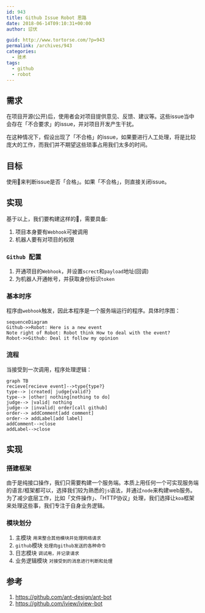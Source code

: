 ```yaml
---
id: 943
title: Github Issue Robot 思路
date: 2018-06-14T09:10:31+00:00
author: 愆伏

guid: http://www.tortorse.com/?p=943
permalink: /archives/943
categories:
  - 技术
tags:
  - github
  - robot
---
```


## 需求

在项目开源(公开)后，使用者会对项目提供意见、反馈、建议等。这些issue当中会存在「不合要求」的issue，并对项目开发产生干扰。

在这种情况下，假设出现了「不合格」的issue，如果要进行人工处理，将是比较庞大的工作，而我们并不期望这些琐事占用我们太多的时间。

## 目标 

使用&#x1f916;来判断issue是否「合格」。如果「不合格」，则直接关闭issue。

## 实现

基于以上，我们要构建这样的&#x1f916;，需要具备:

1. 项目本身要有`Webhook`可被调用
2. 机器人要有对项目的权限

### `Github `配置

1. 开通项目的`Webhook`，并设置`screct`和`payload`地址(回调)
2. 为机器人开通帐号，并获取身份标识`token`

### 基本时序

程序由`webhook`触发，因此本程序是一个服务端运行的程序。具体时序图：

```mermaid
sequenceDiagram
Github->>Robot: Here is a new event
Note right of Robot: Robot think How to deal with the event?
Robot->>Github: Deal it follow my opinion
```

### 流程

当接受到一次调用，程序处理逻辑：

```mermaid
graph TB
recieve[recieve event]-->type{type?}
type--> |created| judge{valid?}
type--> |other| nothing[nothing to do]
judge--> |valid| nothing
judge--> |invalid| order[call github]
order--> addComment[add comment]
order--> addLabel[add label]
addComment-->close
addLabel-->close
```

## 实现

### 搭建框架

由于是纯接口操作，我们只需要构建一个服务端。本质上用任何一个可实现服务端的语言/框架都可以，选择我们较为熟悉的`js`语法，并通过`node`来构建web服务。为了减少底层工作，比如「文件操作」、「HTTP协议」处理，我们选择让`koa`框架来处理这些事，我们专注于自身业务逻辑。

### 模块划分

1. 主模块 `用来整合其他模块并处理网络请求`
2. `github`模块 `处理向github发送的各种命令`
3. 日志模块 `调试用，并记录请求`
4. 业务逻辑模块 `对接受到的消息进行判断和处理`

## 参考

1. https://github.com/ant-design/ant-bot
2. https://github.com/iview/iview-bot

